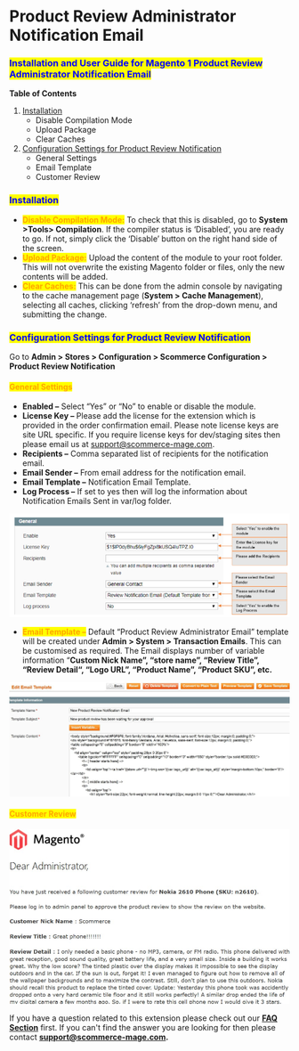 # Product Review Administrator Notification Email

### <mark style="color:blue;">Installation and User Guide for Magento 1 Product Review Administrator Notification Email</mark>

**Table of Contents**

1. [Installation ](product-review-administrator-notification-email.md#\_bookmark0)
   * Disable Compilation Mode&#x20;
   * Upload Package&#x20;
   * Clear Caches&#x20;
2. [Configuration Settings for Product Review Notification ](product-review-administrator-notification-email.md#\_bookmark4)
   * General Settings&#x20;
   * Email Template&#x20;
   * Customer Review&#x20;

### <mark style="color:blue;">Installation</mark> <a href="#bookmark0" id="bookmark0"></a>

* <mark style="color:orange;">**Disable Compilation Mode:**</mark> To check that this is disabled, go to **System >Tools> Compilation**. If the compiler status is ‘Disabled’, you are ready to go. If not, simply click the ‘Disable’ button on the right hand side of the screen.
* <mark style="color:orange;">**Upload Package:**</mark> Upload the content of the module to your root folder. This will not overwrite the existing Magento folder or files, only the new contents will be added.
* <mark style="color:orange;">**Clear Caches:**</mark> This can be done from the admin console by navigating to the cache management page (**System > Cache Management**), selecting all caches, clicking ‘refresh’ from the drop-down menu, and submitting the change.

### <mark style="color:blue;">Configuration Settings for Product Review Notification</mark> <a href="#bookmark4" id="bookmark4"></a>

Go to **Admin > Stores > Configuration > Scommerce Configuration > Product Review Notification**

#### <mark style="color:orange;">General Settings</mark> <a href="#bookmark5" id="bookmark5"></a>

* **Enabled –** Select “Yes” or “No” to enable or disable the module.
* **License Key –** Please add the license for the extension which is provided in the order confirmation email. Please note license keys are site URL specific. If you require license keys for dev/staging sites then please email us at [support@scommerce-mage.com](mailto:support@scommerce-mage.com).
* **Recipients –** Comma separated list of recipients for the notification email.
* **Email Sender –** From email address for the notification email.
* **Email Template –** Notification Email Template.
* **Log Process –** If set to yes then will log the information about Notification Emails Sent in var/log folder.

![](../../.gitbook/assets/prodcutreview.jpg)

* <mark style="color:orange;">**Email Template –**</mark> Default “Product Review Administrator Email” template will be created under **Admin > System > Transaction Emails**. This can be customised as required. The Email displays number of variable information “**Custom Nick Name”, “store name”, “Review Title”, “Review Detail“, “Logo URL”, “Product Name”, “Product SKU”, etc.**

![](<../../.gitbook/assets/2 (60)>)

#### <mark style="color:orange;">Customer Review</mark> <a href="#bookmark7" id="bookmark7"></a>

![](<../../.gitbook/assets/3 (70)>)

If you have a question related to this extension please check out our [**FAQ Section**](https://www.scommerce-mage.com/magento-product-review-notification-email.html#faq) first. If you can't find the answer you are looking for then please contact [**support@scommerce-mage.com**](mailto:core@scommerce-mage.com)**.**
